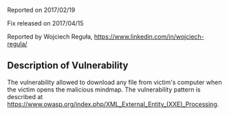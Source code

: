 Reported on 2017/02/19

Fix released on 2017/04/15

Reported by Wojciech Reguła, https://www.linkedin.com/in/wojciech-regula/

## Description of Vulnerability
The vulnerability allowed to download any file from victim's computer when the victim opens the malicious mindmap.
The vulnerability pattern is described at https://www.owasp.org/index.php/XML_External_Entity_(XXE)_Processing.

<!-- ({Category:Security}) -->


